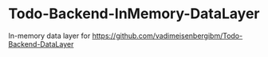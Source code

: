 # Todo-Backend-InMemory-DataLayer
In-memory data layer for https://github.com/vadimeisenbergibm/Todo-Backend-DataLayer
